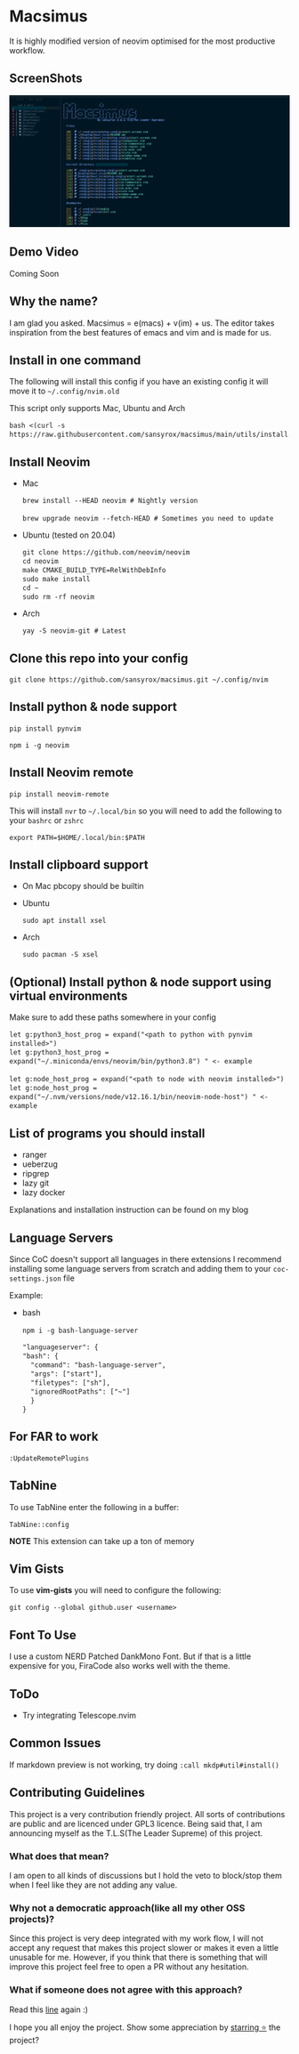 # Macsimus

<!-- Place this tag where you want the button to render. -->

It is highly modified version of neovim optimised for the most productive workflow.

## ScreenShots

![Preview of Macsimus](./images/preview.png)

## Demo Video

Coming Soon

## Why the name?

I am glad you asked. Macsimus = e(macs) + v(im) + us.
The editor takes inspiration from the best features of emacs and vim and is made for us.

## Install in one command

The following will install this config if you have an existing config it will move it to `~/.config/nvim.old`

This script only supports Mac, Ubuntu and Arch

```
bash <(curl -s https://raw.githubusercontent.com/sansyrox/macsimus/main/utils/install.sh)
```

## Install Neovim

- Mac

  ```
  brew install --HEAD neovim # Nightly version

  brew upgrade neovim --fetch-HEAD # Sometimes you need to update
  ```

- Ubuntu (tested on 20.04)

  ```
  git clone https://github.com/neovim/neovim
  cd neovim
  make CMAKE_BUILD_TYPE=RelWithDebInfo
  sudo make install
  cd ~
  sudo rm -rf neovim
  ```

- Arch

  ```
  yay -S neovim-git # Latest
  ```

## Clone this repo into your config

```
git clone https://github.com/sansyrox/macsimus.git ~/.config/nvim
```

## Install python & node support

```
pip install pynvim
```

```
npm i -g neovim
```

## Install Neovim remote

```
pip install neovim-remote
```

This will install `nvr` to `~/.local/bin` so you will need to add the following to your `bashrc` or `zshrc`

```
export PATH=$HOME/.local/bin:$PATH
```

## Install clipboard support

- On Mac pbcopy should be builtin

- Ubuntu

  ```
  sudo apt install xsel
  ```

- Arch

  ```
  sudo pacman -S xsel
  ```

## (Optional) Install python & node support using virtual environments

Make sure to add these paths somewhere in your config

```
let g:python3_host_prog = expand("<path to python with pynvim installed>")
let g:python3_host_prog = expand("~/.miniconda/envs/neovim/bin/python3.8") " <- example

let g:node_host_prog = expand("<path to node with neovim installed>")
let g:node_host_prog = expand("~/.nvm/versions/node/v12.16.1/bin/neovim-node-host") " <- example
```

## List of programs you should install

- ranger
- ueberzug
- ripgrep
- lazy git
- lazy docker

Explanations and installation instruction can be found on my blog

## Language Servers

Since CoC doesn't support all languages in there extensions
I recommend installing some language servers from scratch
and adding them to your `coc-settings.json` file

Example:

- bash

  `npm i -g bash-language-server`

  ```
  "languageserver": {
  "bash": {
    "command": "bash-language-server",
    "args": ["start"],
    "filetypes": ["sh"],
    "ignoredRootPaths": ["~"]
    }
  }
  ```

## For FAR to work

```
:UpdateRemotePlugins
```

## TabNine

To use TabNine enter the following in a buffer:

```
TabNine::config
```

**NOTE** This extension can take up a ton of memory

## Vim Gists

To use **vim-gists** you will need to configure the following:

```
git config --global github.user <username>
```

## Font To Use

I use a custom NERD Patched DankMono Font. But if that is a little expensive for you, FiraCode also works well with the theme.

## ToDo

- Try integrating Telescope.nvim

## Common Issues

If markdown preview is not working, try doing `:call mkdp#util#install()`

## Contributing Guidelines

This project is a very contribution friendly project. All sorts of contributions are public and are licenced under GPL3 licence.
Being said that, I am announcing myself as the T.L.S(The Leader Supreme) of this project.

### What does that mean?

I am open to all kinds of discussions but I hold the veto to block/stop them when I feel like they are not adding any value.

### Why not a democratic approach(like all my other OSS projects)?

Since this project is very deep integrated with my work flow, I will not accept any request that makes this project slower or makes it even a little unusable for me.
However, if you think that there is something that will improve this project feel free to open a PR without any hesitation.

### What if someone does not agree with this approach?

Read this [line](https://github.com/sansyrox/macsimus#what-does-that-mean) again :)

I hope you all enjoy the project. Show some appreciation by
<a class="github-button" href="https://github.com/sansyrox/macsimus" data-icon="octicon-star" aria-label="Star sansyrox/macsimus on GitHub">starring ⭐</a> the project?
